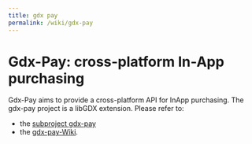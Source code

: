 ```yaml
---
title: gdx pay
permalink: /wiki/gdx-pay
---
```

# Gdx-Pay: cross-platform In-App purchasing
Gdx-Pay aims to provide a cross-platform API for InApp purchasing. The gdx-pay project is a libGDX extension.
Please refer to:
* the [subproject gdx-pay](https://github.com/libgdx/gdx-pay)
* the [gdx-pay-Wiki](https://github.com/libgdx/gdx-pay/wiki).